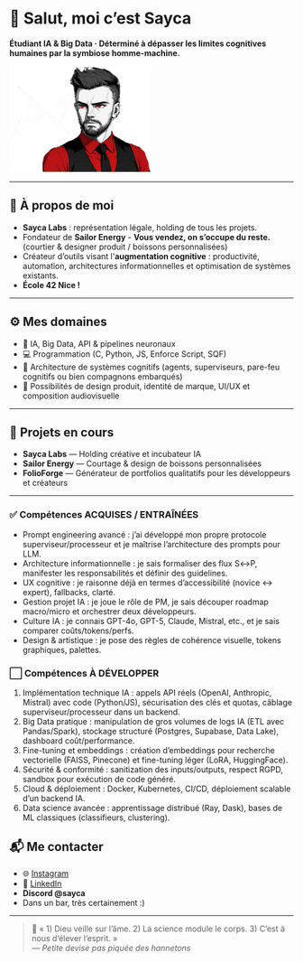 # 👋 Salut, moi c’est Sayca

**Étudiant IA & Big Data · Déterminé à dépasser les limites cognitives humaines par la symbiose homme-machine.**

![Bannière](compactbanner.png)

---

## 🧠 À propos de moi
- **Sayca Labs** : représentation légale, holding de tous les projets.
- Fondateur de **Sailor Energy** - **Vous vendez, on s’occupe du reste.** (courtier & designer produit / boissons personnalisées)
- Créateur d’outils visant l'**augmentation cognitive** : productivité, automation, architectures informationnelles et optimisation de systèmes existants.
- **École 42 Nice !**

---

## ⚙️ Mes domaines
- 🧬 IA, Big Data, API & pipelines neuronaux  
- 💻 Programmation (C, Python, JS, Enforce Script, SQF)
- 🧩 Architecture de systèmes cognitifs (agents, superviseurs, pare-feu cognitifs ou bien compagnons embarqués)
- 🎨 Possibilités de design produit, identité de marque, UI/UX et composition audiovisuelle

---

## 🚀 Projets en cours
- **Sayca Labs** — Holding créative et incubateur IA  
- **Sailor Energy** — Courtage & design de boissons personnalisées  
- **FolioForge** — Générateur de portfolios qualitatifs pour les développeurs et créateurs

---

### ✅ Compétences ACQUISES / ENTRAÎNÉES
- Prompt engineering avancé : j’ai développé mon propre protocole superviseur/processeur et je maîtrise l’architecture des prompts pour LLM.
- Architecture informationnelle : je sais formaliser des flux S↔P, manifester les responsabilités et définir des guidelines.  
- UX cognitive : je raisonne déjà en termes d’accessibilité (novice ↔ expert), fallbacks, clarté.  
- Gestion projet IA : je joue le rôle de PM, je sais découper roadmap macro/micro et orchestrer deux développeurs.  
- Culture IA : je connais GPT-4o, GPT-5, Claude, Mistral, etc., et je sais comparer coûts/tokens/perfs.  
- Design & artistique : je pose des règles de cohérence visuelle, tokens graphiques, palettes.  

### ⬜️ Compétences À DÉVELOPPER
1. Implémentation technique IA : appels API réels (OpenAI, Anthropic, Mistral) avec code (Python/JS), sécurisation des clés et quotas, câblage superviseur/processeur dans un backend.  
2. Big Data pratique : manipulation de gros volumes de logs IA (ETL avec Pandas/Spark), stockage structuré (Postgres, Supabase, Data Lake), dashboard coût/performance.  
3. Fine-tuning et embeddings : création d’embeddings pour recherche vectorielle (FAISS, Pinecone) et fine-tuning léger (LoRA, HuggingFace).  
4. Sécurité & conformité : sanitization des inputs/outputs, respect RGPD, sandbox pour exécution de code généré.  
5. Cloud & déploiement : Docker, Kubernetes, CI/CD, déploiement scalable d’un backend IA.  
6. Data science avancée : apprentissage distribué (Ray, Dask), bases de ML classiques (classifieurs, clustering).  

## 📬 Me contacter
- 🌐 [Instagram](https://instagram.com/sayca.labs)  
- 💼 [LinkedIn](https://linkedin.com/in/sayca)
- **Discord @sayca**
- Dans un bar, très certainement :)

---

> 🧠 « 1) Dieu veille sur l’âme. 2) La science module le corps. 3) C’est à nous d’élever l’esprit. »  
> — *Petite devise pas piquée des hannetons*
